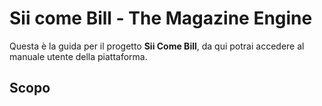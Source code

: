 # Sii come Bill - The Magazine Engine

Questa è la guida per il progetto **Sii Come Bill**, da qui potrai accedere al manuale utente della piattaforma.

## Scopo
